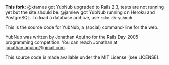 **This fork:** @ktamas got YubNub upgraded to Rails 2.3, tests are not running yet but the site should be. @jamiew got YubNub running on Heroku and PostgreSQL. To load a database archive, use `rake db:yubnub`

This is the source code for YubNub, a (social) command-line for the web.

YubNub was written by Jonathan Aquino for the Rails Day 2005 programming competition.
You can reach Jonathan at jonathan.aquino@gmail.com.

This source code is made available under the MIT License (see LICENSE).
